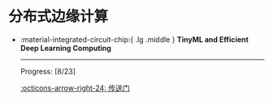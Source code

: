 # __分布式边缘计算__

<div class="grid cards" markdown>

-   :material-integrated-circuit-chip:{ .lg .middle } __TinyML and Efficient Deep Learning Computing__

    ---

    Progress: [8/23]

    [:octicons-arrow-right-24: <a href="https://hanlab.mit.edu/courses/2024-fall-65940/" target="_blank"> 传送门 </a>](#)

</div>


